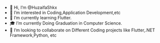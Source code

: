 - 👋 Hi, I’m @HuzaifaShkx
- 👀 I’m interested in Coding,Application Development,etc
- 🌱 I’m currently learning Flutter.
- 🎓 I’m currently Doing Graduation in Computer Science.
- 💞️ I’m looking to collaborate on Different Coding projects like Flutter,.NET Framework,Python, etc

